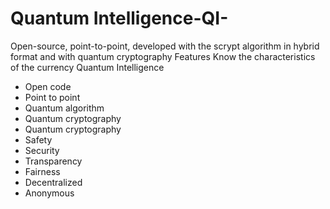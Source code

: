 # Quantum Intelligence-QI-
Open-source, point-to-point, developed with the scrypt algorithm in  hybrid format and with quantum cryptography 
Features
Know the characteristics of the currency Quantum Intelligence
- Open code
- Point to point
- Quantum algorithm
- Quantum cryptography 
- Quantum cryptography 
- Safety
- Security
- Transparency
- Fairness
- Decentralized
- Anonymous
